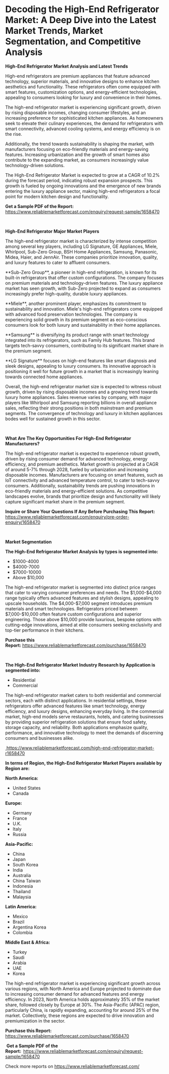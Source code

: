 <p><h1>Decoding the High-End Refrigerator Market: A Deep Dive into the Latest Market Trends, Market Segmentation, and Competitive Analysis</h1></p><p><strong>High-End Refrigerator Market Analysis and Latest Trends</strong></p>
<p><p>High-end refrigerators are premium appliances that feature advanced technology, superior materials, and innovative designs to enhance kitchen aesthetics and functionality. These refrigerators often come equipped with smart features, customization options, and energy-efficient technologies, appealing to consumers looking for luxury and convenience in their homes.</p><p>The high-end refrigerator market is experiencing significant growth, driven by rising disposable incomes, changing consumer lifestyles, and an increasing preference for sophisticated kitchen appliances. As homeowners seek to elevate their culinary experiences, the demand for refrigerators with smart connectivity, advanced cooling systems, and energy efficiency is on the rise. </p><p>Additionally, the trend towards sustainability is shaping the market, with manufacturers focusing on eco-friendly materials and energy-saving features. Increasing urbanization and the growth of smart homes also contribute to the expanding market, as consumers increasingly value technology-driven solutions. </p><p>The High-End Refrigerator Market is expected to grow at a CAGR of 10.2% during the forecast period, indicating robust expansion prospects. This growth is fueled by ongoing innovations and the emergence of new brands entering the luxury appliance sector, making high-end refrigerators a focal point for modern kitchen design and functionality.</p></p>
<p><strong>Get a Sample PDF of the Report:&nbsp;</strong> <a href="https://www.reliablemarketforecast.com/enquiry/request-sample/1658470?utm_campaign=3076&utm_medium=2&utm_source=Github&utm_content=ia&utm_term=23032025&utm_id=high-end-refrigerator">https://www.reliablemarketforecast.com/enquiry/request-sample/1658470</a></p>
<p>&nbsp;</p>
<p><strong>High-End Refrigerator Major Market Players</strong></p>
<p><p>The high-end refrigerator market is characterized by intense competition among several key players, including LG Signature, GE Appliances, Miele, Whirlpool, Sub-Zero Group, BSH Home Appliances, Samsung, Panasonic, Midea, Haier, and JennAir. These companies prioritize innovation, quality, and luxury features to cater to affluent consumers.</p><p>**Sub-Zero Group**, a pioneer in high-end refrigeration, is known for its built-in refrigerators that offer custom configurations. The company focuses on premium materials and technology-driven features. The luxury appliance market has seen growth, with Sub-Zero projected to expand as consumers increasingly prefer high-quality, durable luxury appliances.</p><p>**Miele**, another prominent player, emphasizes its commitment to sustainability and innovation. Miele's high-end refrigerators come equipped with advanced food preservation technologies. The company is experiencing solid growth in its premium segment as eco-conscious consumers look for both luxury and sustainability in their home appliances.</p><p>**Samsung** is diversifying its product range with smart technology integrated into its refrigerators, such as Family Hub features. This brand targets tech-savvy consumers, contributing to its significant market share in the premium segment.</p><p>**LG Signature** focuses on high-end features like smart diagnosis and sleek designs, appealing to luxury consumers. Its innovative approach is positioning it well for future growth in a market that is increasingly leaning towards connected home appliances.</p><p>Overall, the high-end refrigerator market size is expected to witness robust growth, driven by rising disposable incomes and a growing trend towards luxury home appliances. Sales revenue varies by company, with major players like Whirlpool and Samsung reporting billions in overall appliance sales, reflecting their strong positions in both mainstream and premium segments. The convergence of technology and luxury in kitchen appliances bodes well for sustained growth in this sector.</p></p>
<p>&nbsp;</p>
<p><strong>What Are The Key Opportunities For High-End Refrigerator Manufacturers?</strong></p>
<p><p>The high-end refrigerator market is expected to experience robust growth, driven by rising consumer demand for advanced technology, energy efficiency, and premium aesthetics. Market growth is projected at a CAGR of around 5-7% through 2028, fueled by urbanization and increasing disposable incomes. Manufacturers are focusing on smart features, such as IoT connectivity and advanced temperature control, to cater to tech-savvy consumers. Additionally, sustainability trends are pushing innovations in eco-friendly materials and energy-efficient solutions. As competitive landscapes evolve, brands that prioritize design and functionality will likely capture significant market share in the premium segment.</p></p>
<p><strong>Inquire or Share Your Questions If Any Before Purchasing This Report:</strong> <a href="https://www.reliablemarketforecast.com/enquiry/pre-order-enquiry/1658470?utm_campaign=3076&utm_medium=2&utm_source=Github&utm_content=ia&utm_term=23032025&utm_id=high-end-refrigerator">https://www.reliablemarketforecast.com/enquiry/pre-order-enquiry/1658470</a></p>
<p>&nbsp;</p>
<p><strong>Market Segmentation</strong></p>
<p><strong>The High-End Refrigerator Market Analysis by types is segmented into:</strong></p>
<p><ul><li>$1000-4000</li><li>$4000-7000</li><li>$7000-10000</li><li>Above $10,000</li></ul></p>
<p><p>The high-end refrigerator market is segmented into distinct price ranges that cater to varying consumer preferences and needs. The $1,000-$4,000 range typically offers advanced features and stylish designs, appealing to upscale households. The $4,000-$7,000 segment introduces premium materials and smart technologies. Refrigerators priced between $7,000-$10,000 often feature custom configurations and superior engineering. Those above $10,000 provide luxurious, bespoke options with cutting-edge innovations, aimed at elite consumers seeking exclusivity and top-tier performance in their kitchens.</p></p>
<p><strong>Purchase this Report:&nbsp;</strong><a href="https://www.reliablemarketforecast.com/purchase/1658470?utm_campaign=3076&utm_medium=2&utm_source=Github&utm_content=ia&utm_term=23032025&utm_id=high-end-refrigerator">https://www.reliablemarketforecast.com/purchase/1658470</a></p>
<p>&nbsp;</p>
<p><strong>The High-End Refrigerator Market Industry Research by Application is segmented into:</strong></p>
<p><ul><li>Residential</li><li>Commercial</li></ul></p>
<p><p>The high-end refrigerator market caters to both residential and commercial sectors, each with distinct applications. In residential settings, these refrigerators offer advanced features like smart technology, energy efficiency, and luxury designs, enhancing everyday living. In the commercial market, high-end models serve restaurants, hotels, and catering businesses by providing superior refrigeration solutions that ensure food safety, storage capacity, and reliability. Both applications emphasize quality, performance, and innovative technology to meet the demands of discerning consumers and businesses alike.</p></p>
<p><a href="https://www.reliablemarketforecast.com/high-end-refrigerator-market-r1658470?utm_campaign=3076&utm_medium=2&utm_source=Github&utm_content=ia&utm_term=23032025&utm_id=high-end-refrigerator">&nbsp;https://www.reliablemarketforecast.com/high-end-refrigerator-market-r1658470</a></p>
<p><strong>In terms of Region, the High-End Refrigerator Market Players available by Region are:</strong></p>
<p>
    <p> <strong> North America: </strong>
        <ul>
            <li>United States</li>
            <li>Canada</li>
        </ul>
        </p> 
    <p> <strong> Europe: </strong>
        <ul>
            <li>Germany</li>
            <li>France</li>
            <li>U.K.</li>
            <li>Italy</li>
            <li>Russia</li>
        </ul>
        </p> 
    <p> <strong> Asia-Pacific: </strong>
        <ul>
            <li>China</li>
            <li>Japan</li>
            <li>South Korea</li>
            <li>India</li>
            <li>Australia</li>
            <li>China Taiwan</li>
            <li>Indonesia</li>
            <li>Thailand</li>
            <li>Malaysia</li>
        </ul>
        </p> 
    <p> <strong> Latin America: </strong>
        <ul>
            <li>Mexico</li>
            <li>Brazil</li>
            <li>Argentina Korea</li>
            <li>Colombia</li>
        </ul>
        </p> 
    <p> <strong> Middle East & Africa: </strong>
        <ul>
            <li>Turkey</li>
            <li>Saudi</li>
            <li>Arabia</li>
            <li>UAE</li>
            <li>Korea</li>
        </ul>
    </p>
    </p>
<p><p>The high-end refrigerator market is experiencing significant growth across various regions, with North America and Europe projected to dominate due to increasing consumer demand for advanced features and energy efficiency. In 2023, North America holds approximately 35% of the market share, followed closely by Europe at 30%. The Asia-Pacific (APAC) region, particularly China, is rapidly expanding, accounting for around 25% of the market. Collectively, these regions are expected to drive innovation and premiumization in the sector.</p></p>
<p><strong>Purchase this Report: </strong><a href="https://www.reliablemarketforecast.com/purchase/1658470?utm_campaign=3076&utm_medium=2&utm_source=Github&utm_content=ia&utm_term=23032025&utm_id=high-end-refrigerator">https://www.reliablemarketforecast.com/purchase/1658470</a></p>
<p>&nbsp;<strong>Get a Sample PDF of the Report:&nbsp;&nbsp;</strong><a href="https://www.reliablemarketforecast.com/enquiry/request-sample/1658470?utm_campaign=3076&utm_medium=2&utm_source=Github&utm_content=ia&utm_term=23032025&utm_id=high-end-refrigerator">https://www.reliablemarketforecast.com/enquiry/request-sample/1658470</a></p>
<p><strong></strong></p>
<p>Check more reports on <a href="https://www.reliablemarketforecast.com/?utm_campaign=3076&utm_medium=2&utm_source=Github&utm_content=ia&utm_term=23032025&utm_id=high-end-refrigerator">https://www.reliablemarketforecast.com/</a></p>